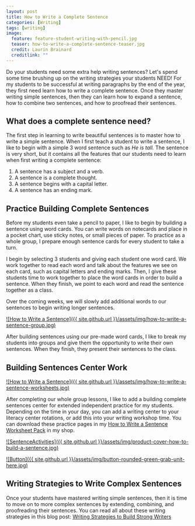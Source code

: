 ```yaml
---
layout: post
title: How to Write a Complete Sentence
categories: [Writing]
tags: [writing]
image:
  feature: feature-student-writing-with-pencil.jpg
  teaser: how-to-write-a-complete-sentence-teaser.jpg
  credit: Laurin Brainard
  creditlink: ""
---
```

Do your students need some extra help writing sentences? Let's spend some time brushing up on the writing strategies your students NEED! For my students to be successful at writing paragraphs by the end of the year, they first need learn how to write a complete sentence. Once they master writing simple sentences, then they can learn how to expand a sentence, how to combine two sentences, and how to proofread their sentences. 

## What does a complete sentence need?

The first step in learning to write beautiful sentences is to master how to write a simple sentence. When I first teach a student to write a sentence, I like to begin with a simple 3 word sentence such as _He is tall._ The sentence is very short, but it contains all the features that our students need to learn when first writing a complete sentence:
1. A sentence has a subject and a verb.
2. A sentence is a complete thought.
3. A sentence begins with a capital letter.
4. A sentence has an ending mark.

## Practice Building Complete Sentences

Before my students even take a pencil to paper, I like to begin by building a sentence using word cards. You can write words on notecards and place in a pocket chart, use sticky notes, or small pieces of paper. To practice as a whole group, I prepare enough sentence cards for every student to take a turn.

I begin by selecting 3 students and giving each student one word card. We work together to read each word and talk about the features we see on each card, such as capital letters and ending marks. Then, I give these students time to work together to place the word cards in order to build a sentence. When they finish, we point to each word and read the sentence together as a class. 

Over the coming weeks, we will slowly add additional words to our sentences to begin writing longer sentences. 

[![How to Write a Sentence]({{ site.github.url }}/assets/img/how-to-write-a-sentence-group.jpg)](https://www.teacherspayteachers.com/Product/How-to-Write-a-Sentence-Building-Sentences-Writing-Activity-7680019?utm_source=PB%20Blog&utm_campaign=20240211%20How%20to%20Write%20Complete%20Sentences%20Blog%20Post)

After building sentences using our pre-made word cards, I like to break my students into groups and give them the opportunity to write their own sentences. When they finish, they present their sentences to the class. 

## Building Sentences Center Work

[![How to Write a Sentence]({{ site.github.url }}/assets/img/how-to-write-a-sentence-worksheets.jpg)](https://www.teacherspayteachers.com/Product/How-to-Write-a-Sentence-Building-Sentences-Writing-Activity-7680019?utm_source=PB%20Blog&utm_campaign=20240211%20How%20to%20Write%20Complete%20Sentences%20Blog%20Post)

After completing our whole group lessons, I like to add a building complete sentences center for extended independent practice for my students.  Depending on the time in your day, you can add a writing center to your literacy center rotations, or add this into your writing workshop time. You can download these practice pages in my [How to Write a Sentence Worksheet Pack](https://www.teacherspayteachers.com/Product/How-to-Write-a-Sentence-Building-Sentences-Writing-Activity-7680019?utm_source=PB%20Blog&utm_campaign=20240211%20How%20to%20Write%20Complete%20Sentences%20Blog%20Post) in my shop.

[![SentenceActivities]({{ site.github.url }}/assets/img/product-cover-how-to-build-a-sentence.jpg)](https://www.teacherspayteachers.com/Product/How-to-Write-a-Sentence-Building-Sentences-Writing-Activity-7680019?utm_source=PB%20Blog&utm_campaign=20240211%20How%20to%20Write%20Complete%20Sentences%20Blog%20Post)

[![Button]({{ site.github.url }}/assets/img/button-rounded-green-grab-unit-here.jpg)](https://www.teacherspayteachers.com/Product/How-to-Write-a-Sentence-Building-Sentences-Writing-Activity-7680019?utm_source=PB%20Blog&utm_campaign=20240211%20How%20to%20Write%20Complete%20Sentences%20Blog%20Post) 

## Writing Strategies to Write Complex Sentences

Once your students have mastered writing simple sentences, then it is time to move on to more complex sentences by extending, combining, and proofreading their sentences. You can read all about these writing strategies in this blog post: [Writing Strategies to Build Strong Writers](https://theprimarybrain.com/writing/2021/01/09/Writing-Strategies-For-Students/)
